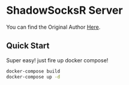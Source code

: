 # ShadowSocksR Server

You can find the Original Author [Here](https://github.com/KeJunMao).

## Quick Start

Super easy! just fire up docker compose!

```bash
docker-compose build
docker-compose up -d
```
